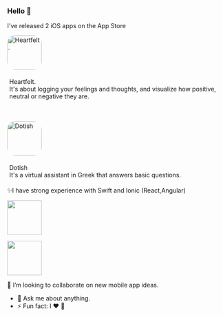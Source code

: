 
### Hello 👋

I've released 2 iOS apps on the App Store


<a href="https://apps.apple.com/us/app/heartfelt/id1575082988?itscg=30200&amp;itsct=apps_box_appicon" style="width: 80px; height: 80px; border-top-left-radius: 22%; border-top-right-radius: 22%; border-bottom-right-radius: 22%; border-bottom-left-radius: 22%; overflow: hidden; display: inline-block; vertical-align: middle;"><img src="https://ichristosk.github.io/assets/images/heartfelt.png" alt="Heartfelt." style="width: 80px; height: 80px; border-top-left-radius: 22%; border-top-right-radius: 22%; border-bottom-right-radius: 22%; border-bottom-left-radius: 22%; overflow: hidden; display: inline-block; vertical-align: middle;"></a> 
<p style="padding:5px;">
Heartfelt.
   <br> It's about logging your feelings and thoughts, and visualize how positive, neutral or negative they are.
</p>
<br>

<a href="https://apps.apple.com/us/app/dotish/id1539633724?itscg=30200&amp;itsct=apps_box_appicon" style="width: 80px; height: 80px; border-top-left-radius: 22%; border-top-right-radius: 22%; border-bottom-right-radius: 22%; border-bottom-left-radius: 22%; overflow: hidden; display: inline-block; vertical-align: middle;"><img src="https://ichristosk.github.io/assets/images/dotish.png" alt="Dotish" style="width: 80px; height: 80px; border-top-left-radius: 22%; border-top-right-radius: 22%; border-bottom-right-radius: 22%; border-bottom-left-radius: 22%; overflow: hidden; display: inline-block; vertical-align: middle;"></a> 

<p style="padding:5px;">
Dotish
   <br> It's a virtual assistant in Greek that answers basic questions.
   </p>

<!-- 🌱 I’m currently learning SwiftUI <p align="start"> -->
<!--    <img src="https://developer.apple.com/assets/elements/icons/swiftui/swiftui-96x96_2x.png" width="80" height="80"></p> -->
  
  
 ✨I have strong experience with Swift and Ionic (React,Angular) <p align="start">
   <img src="https://cdn4.iconfinder.com/data/icons/logos-3/1300/swift-seeklogo-512.png" width="80" height="80"></p>
   
 <img  src="https://www.shareicon.net/data/512x512/2016/07/10/119476_development_512x512.png" width="80" height="80"></p>

   
  
 👯 I’m looking to collaborate on new mobile app ideas.
- 💬 Ask me about anything.
- ⚡ Fun fact: I ♥️ 


